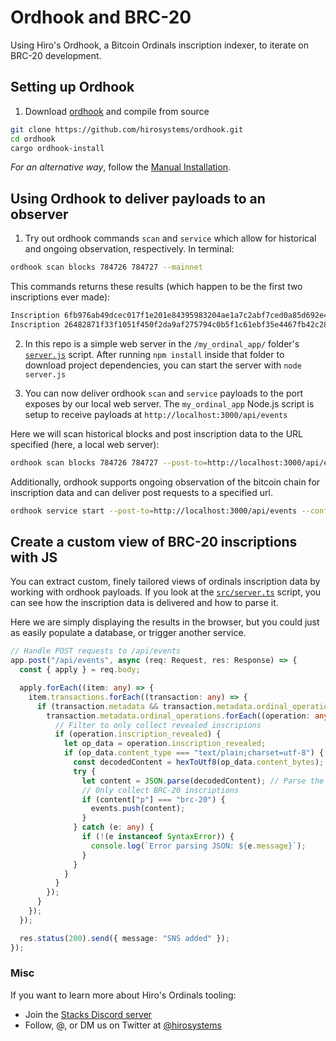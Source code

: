 # Ordhook and BRC-20

Using Hiro's Ordhook, a Bitcoin Ordinals inscription indexer, to iterate on BRC-20 development.

## Setting up Ordhook

1. Download [ordhook](https://github.com/hirosystems/ordhook) and compile from source

```bash
git clone https://github.com/hirosystems/ordhook.git
cd ordhook
cargo ordhook-install
```

_For an alternative way_, follow the [Manual Installation](./docs/ordhook-installation.md).

## Using Ordhook to deliver payloads to an observer

1. Try out ordhook commands `scan` and `service` which allow for historical and ongoing observation, respectively. In terminal:

```bash
ordhook scan blocks 784726 784727 --mainnet
```

This commands returns these results (which happen to be the first two inscriptions ever made):

```bash
Inscription 6fb976ab49dcec017f1e201e84395983204ae1a7c2abf7ced0a85d692e442799i0 revealed at block #767430 (ordinal_number 1252201400444387, inscription_number 0)
Inscription 26482871f33f1051f450f2da9af275794c0b5f1c61ebf35e4467fb42c2813403i0 revealed at block #767753 (ordinal_number 727624168684699, inscription_number 1)
```

2. In this repo is a simple web server in the `/my_ordinal_app/` folder's [`server.js`](/my_ordinal_app/server.js) script. After running `npm install` inside that folder to download project dependencies, you can start the server with `node server.js`

3. You can now deliver ordhook `scan` and `service` payloads to the port exposes by our local web server. The `my_ordinal_app` Node.js script is setup to receive payloads at `http://localhost:3000/api/events`

Here we will scan historical blocks and post inscription data to the URL specified (here, a local web server):

```bash
ordhook scan blocks 784726 784727 --post-to=http://localhost:3000/api/events --config-path=./Ordhook.toml
```

Additionally, ordhook supports ongoing observation of the bitcoin chain for inscription data and can deliver post requests to a specified url.

```bash
ordhook service start --post-to=http://localhost:3000/api/events --config-path=./Ordhook.toml
```

## Create a custom view of BRC-20 inscriptions with JS

You can extract custom, finely tailored views of ordinals inscription data by working with ordhook payloads. If you look at the [`src/server.ts`](/src/server.ts) script, you can see how the inscription data is delivered and how to parse it.

Here we are simply displaying the results in the browser, but you could just as easily populate a database, or trigger another service.

```typescript
// Handle POST requests to /api/events
app.post("/api/events", async (req: Request, res: Response) => {
  const { apply } = req.body;

  apply.forEach((item: any) => {
    item.transactions.forEach((transaction: any) => {
      if (transaction.metadata && transaction.metadata.ordinal_operations) {
        transaction.metadata.ordinal_operations.forEach((operation: any) => {
          // Filter to only collect revealed inscripions
          if (operation.inscription_revealed) {
            let op_data = operation.inscription_revealed;
            if (op_data.content_type === "text/plain;charset=utf-8") {
              const decodedContent = hexToUtf8(op_data.content_bytes);
              try {
                let content = JSON.parse(decodedContent); // Parse the decoded inscription content into JSON format
                // Only collect BRC-20 inscriptions
                if (content["p"] === "brc-20") {
                  events.push(content);
                }
              } catch (e: any) {
                if (!(e instanceof SyntaxError)) {
                  console.log(`Error parsing JSON: ${e.message}`);
                }
              }
            }
          }
        });
      }
    });
  });

  res.status(200).send({ message: "SNS added" });
});
```

### Misc

If you want to learn more about Hiro's Ordinals tooling:

- Join the [Stacks Discord server](https://discord.com/invite/pPwMzMx9k8)
- Follow, @, or DM us on Twitter at [@hirosystems](https://twitter.com/hirosystems)
